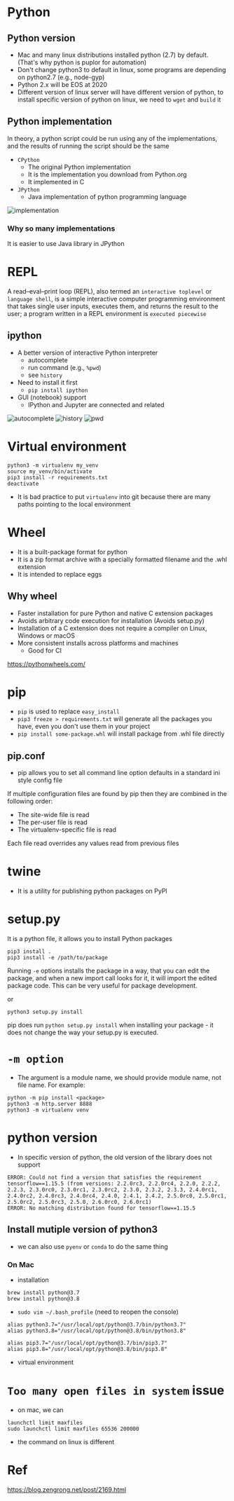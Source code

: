 # Python
## Python version
* Mac and many linux distributions installed python (2.7) by default. (That's why python is puplor for automation)  
* Don't change python3 to default in linux, some programs are depending on python2.7 (e.g., node-gyp)
* Python 2.x will be EOS at 2020
* Different version of linux server will have different version of python, to install specific version of python on linux, we need to `wget` and `build` it

## Python implementation
In theory, a python script could be run using any of the implementations, and the results of running the script should be the same

* `CPython`
  * The original Python implementation
  * It is the implementation you download from Python.org
  * It implemented in C
* `JPython`
  * Java implementation of python programming language

![implementation](http://s5.51cto.com/wyfs01/M01/2F/E3/wKioOVJHlIHBzjRRAAA_qXZ3tcE572.jpg)

### Why so many implementations
It is easier to use Java library in JPython

# REPL
A read–eval–print loop (REPL), also termed an `interactive toplevel` or `language shell`, is a simple interactive computer programming environment that takes single user inputs, executes them, and returns the result to the user; a program written in a REPL environment is `executed piecewise`

## ipython
* A better version of interactive Python interpreter
  * autocomplete
  * run command (e.g., `%pwd`)
  * see `history`
* Need to install it first 
  * `pip install ipython` 
* GUI (notebook) support
  * IPython and Jupyter are connected and related

![autocomplete](img/autocomplete.png)
![history](img/history.png)
![pwd](img/pwd.png)

# Virtual environment
```
python3 -m virtualenv my_venv
source my_venv/bin/activate
pip3 install -r requirements.txt
deactivate
```

* It is bad practice to put `virtualenv` into git because there are many paths pointing to the local environment

# Wheel
* It is a built-package format for python
* It is a zip format archive with a specially formatted filename and the .whl extension
* It is intended to replace eggs

## Why wheel
* Faster installation for pure Python and native C extension packages
* Avoids arbitrary code execution for installation (Avoids setup.py)
* Installation of a C extension does not require a compiler on Linux, Windows or macOS
* More consistent installs across platforms and machines
  * Good for CI

https://pythonwheels.com/

# pip
* `pip` is used to replace `easy_install`
* `pip3 freeze > requirements.txt` will generate all the packages you have, even you don't use them in your project
* `pip install some-package.whl` will install package from .whl file directly

## pip.conf
* pip allows you to set all command line option defaults in a standard ini style config file

If multiple configuration files are found by pip then they are combined in the following order:

* The site-wide file is read
* The per-user file is read
* The virtualenv-specific file is read

Each file read overrides any values read from previous files

# twine
* It is a utility for publishing python packages on PyPl

# setup.py
It is a python file, it allows you to install Python packages

```
pip3 install . 
pip3 install -e /path/to/package
```

Running `-e` options installs the package in a way, that you can edit the package, and when a new import call looks for it, it will import the edited package code. This can be very useful for package development.

or 

```
python3 setup.py install
```

pip does run `python setup.py install` when installing your package - it does not change the way your setup.py is executed.

# `-m option`
* The argument is a module name, we should provide module name, not file name. For example:
```
python -m pip install <package>
python3 -m http.server 8888
python3 -m virtualenv venv
```

# python version
* In specific version of python, the old version of the library does not support
```
ERROR: Could not find a version that satisfies the requirement tensorflow==1.15.5 (from versions: 2.2.0rc3, 2.2.0rc4, 2.2.0, 2.2.2, 2.2.3, 2.3.0rc0, 2.3.0rc1, 2.3.0rc2, 2.3.0, 2.3.2, 2.3.3, 2.4.0rc1, 2.4.0rc2, 2.4.0rc3, 2.4.0rc4, 2.4.0, 2.4.1, 2.4.2, 2.5.0rc0, 2.5.0rc1, 2.5.0rc2, 2.5.0rc3, 2.5.0, 2.6.0rc0, 2.6.0rc1)
ERROR: No matching distribution found for tensorflow==1.15.5
```

## Install mutiple version of python3
* we can also use `pyenv` or `conda` to do the same thing
 
### On Mac
* installation
```
brew install python@3.7
brew install python@3.8
```

* `sudo vim ~/.bash_profile` (need to reopen the console)
```
alias python3.7="/usr/local/opt/python@3.7/bin/python3.7"
alias python3.8="/usr/local/opt/python@3.8/bin/python3.8"

alias pip3.7="/usr/local/opt/python@3.7/bin/pip3.7"
alias pip3.8="/usr/local/opt/python@3.8/bin/pip3.8"
```

* virtual environment


# `Too many open files in system` issue
* on mac, we can
```
launchctl limit maxfiles
sudo launchctl limit maxfiles 65536 200000
```

* the command on linux is different

# Ref
https://blog.zengrong.net/post/2169.html

